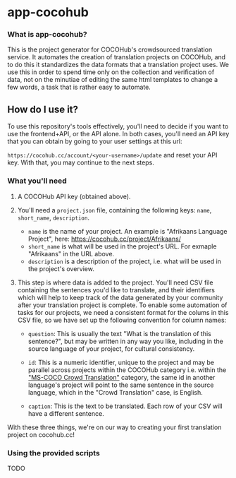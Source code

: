 # app-cocohub

### What is app-cocohub?

This is the project generator for COCOHub's crowdsourced translation service. It automates the creation of translation
projects on COCOHub, and to do this it standardizes the data formats that a translation project uses. We use this in
order to spend time only on the collection and verification of data, not on the minutiae of editing the same html 
templates to change a few words, a task that is rather easy to automate.

## How do I use it?

To use this repository's tools effectively, you'll need to decide if you want to use the frontend+API, or the API 
alone. In both cases, you'll need an API key that you can obtain by going to your user settings at this url:

`https://cocohub.cc/account/<your-username>/update` and reset your API key. With that, you may continue to the next steps.

### What you'll need

1. A COCOHub API key (obtained above).

2. You'll need a `project.json` file, containing the following keys: `name`, `short_name`, `description`.
   + `name` is the name of your project. An example is "Afrikaans Language Project", here: https://cocohub.cc/project/Afrikaans/
   + `short_name` is what will be used in the project's URL. For exmaple "Afrikaans" in the URL above.
   + `description` is a description of the project, i.e. what will be used in the project's overview.

3. This step is where data is added to the project. You'll need CSV file containing the sentences you'd like to translate, 
   and their identifiers which will help to keep track of the data generated by your community after your 
   translation project is complete. To enable some automation of tasks for our projects, we need a consistent format for the 
   colums in this CSV file, so we have set up the following convention for column names:

   + `question`: This is usually the text "What is the <language> translation of this sentence?", but may be written
      in any way you like, including in the source language of your project, for cultural consistency.

   + `id`: This is a numeric identifier, unique to the project and may be parallel across projects within the COCOHub category 
      i.e. within the ["MS-COCO Crowd Translation"](https://cocohub.cc/project/category/crowdtranslation/) category, the same id in 
      another language's project will point to the same sentence in the source language, which in the "Crowd Translation" 
      case, is English.

   + `caption`: This is the text to be translated. Each row of your CSV will have a different sentence.
 
 With these three things, we're on our way to creating your first translation project on cocohub.cc!
 
 ### Using the provided scripts
 TODO

